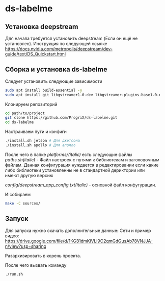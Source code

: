 # ds-labelme

## Установка deepstream

Для начала требуется установить deepstream (Если он ещё не установлен). Инструкция по следующей ссылке
https://docs.nvidia.com/metropolis/deepstream/dev-guide/text/DS_Quickstart.html

## Сборка и установка ds-labelme

Следует установить следующие зависимости
```bash 
sudo apt install build-essential -y
sudo apt install git libgstreamer1.0-dev libgstreamer-plugins-base1.0-dev gstreamer1.0-plugins-base gstreamer1.0-plugins-good libjson-glib-1.0-0 libjson-glib-1.0-0-dev
```
Клонируем репозиторий
```bash
cd path/to/project
git clone https://github.com/ProgriX/ds-labelme.git
cd ds-labelme
```
Настраиваем пути и конфиги
```bash
./install.sh jetson # Для джетсона
./install.sh apollo # Для аполло
```

После чего в папке *platforms/(italic)* есть следующие файлы
*paths.sh(italic)* - Файл настроек с путями к библиотекам и заголовочным файлам.
Данная конфигурация нуждается в редактировании если какие либо библиотеки установленны не в стандартной дериктории или имеют другую версию  

*config/deepstream_app_config.txt(italic)* - основной файл конфугурации.


И собираем
```bash
make -C sources/
```

## Запуск

Для запуска нужно скачать дополнительные данные: Сети и пример видео:
https://drive.google.com/file/d/1KG81dmKlVLi9O2qmGdGusAb78VNJJA-n/view?usp=sharing

Разархивировать в корень проекта. 

После чего вызвать команду 

```bash
./run.sh
```
